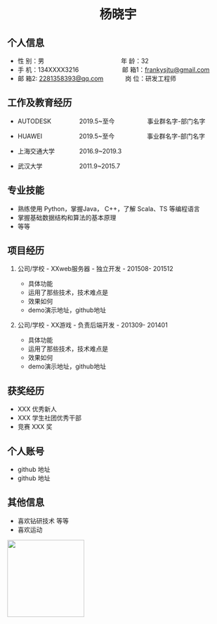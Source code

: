  <center>
     <h1>杨晓宇</h1>
 </center>

## 个人信息 

* 性 别：男&emsp;&emsp;&emsp;&emsp;&emsp;&emsp;&emsp;&emsp;&emsp;&emsp;&emsp;&emsp;&ensp;年 龄：32  
* 手 机：134XXXX3216 &emsp;&emsp;&emsp;&emsp;&emsp;&emsp;&ensp; 邮 箱1：frankysjtu@gmail.com 
* 邮 箱2: 2281358393@qq.com &emsp;&emsp;&emsp; 岗 位：研发工程师

## 工作及教育经历

* AUTODESK &emsp;&emsp;&emsp;&emsp; 2019.5~至今&emsp;&emsp;&emsp;&emsp;&emsp; 事业群名字-部门名字

* HUAWEI&emsp;&emsp;&emsp;&emsp;&emsp;&emsp;2019.5~至今&emsp;&emsp;&emsp;&emsp;&emsp; 事业群名字-部门名字       
* 上海交通大学&emsp;&emsp;&emsp;&emsp;2016.9~2019.3&emsp;&emsp;&emsp;&emsp;         
* 武汉大学&emsp;&emsp;&emsp;&emsp;&emsp;&emsp;2011.9~2015.7&emsp;&emsp;&emsp;&emsp; 

## 专业技能

* 熟练使用 Python，掌握Java， C++，了解 Scala、TS 等编程语言
* 掌握基础数据结构和算法的基本原理
* 等等

## 项目经历

1. 公司/学校 - XXweb服务器 - 独立开发 - 201508- 201512 
    * 具体功能 
    * 运用了那些技术，技术难点是
    * 效果如何
    * demo演示地址，github地址 

2. 公司/学校 - XX游戏 - 负责后端开发 - 201309- 201401 
    * 具体功能 
    * 运用了那些技术，技术难点是
    * 效果如何
    * demo演示地址，github地址 

## 获奖经历
* XXX 优秀新人
* XXX 学生社团优秀干部
* 竞赛 XXX 奖

## 个人账号
* github 地址 
* github 地址 

## 其他信息 
* 喜欢钻研技术 等等
* 喜欢运动



<a name="微信"></a>
<img src="" data-img="1" width="175" height="175">


